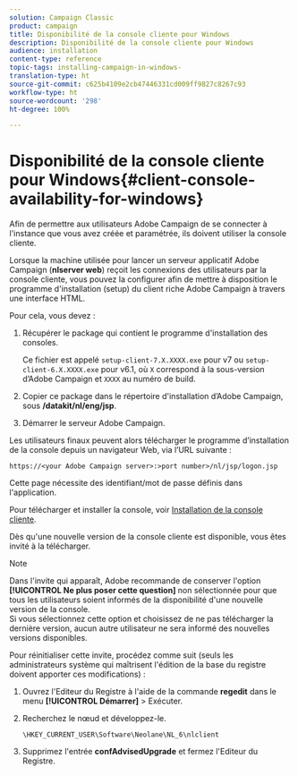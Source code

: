 ```yaml
---
solution: Campaign Classic
product: campaign
title: Disponibilité de la console cliente pour Windows
description: Disponibilité de la console cliente pour Windows
audience: installation
content-type: reference
topic-tags: installing-campaign-in-windows-
translation-type: ht
source-git-commit: c625b4109e2cb47446331cd009ff9827c8267c93
workflow-type: ht
source-wordcount: '298'
ht-degree: 100%

---
```



# Disponibilité de la console cliente pour Windows{#client-console-availability-for-windows}

Afin de permettre aux utilisateurs Adobe Campaign de se connecter à l&#39;instance que vous avez créée et paramétrée, ils doivent utiliser la console cliente.

Lorsque la machine utilisée pour lancer un serveur applicatif Adobe Campaign (**nlserver web**) reçoit les connexions des utilisateurs par la console cliente, vous pouvez la configurer afin de mettre à disposition le programme d&#39;installation (setup) du client riche Adobe Campaign à travers une interface HTML.

Pour cela, vous devez :

1. Récupérer le package qui contient le programme d&#39;installation des consoles.

   Ce fichier est appelé `setup-client-7.X.XXXX.exe` pour v7 ou `setup-client-6.X.XXXX.exe` pour v6.1, où `X` correspond à la sous-version d’Adobe Campaign et `XXXX` au numéro de build.

1. Copier ce package dans le répertoire d&#39;installation d’Adobe Campaign, sous **/datakit/nl/eng/jsp**.
1. Démarrer le serveur Adobe Campaign.

Les utilisateurs finaux peuvent alors télécharger le programme d’installation de la console depuis un navigateur Web, via l’URL suivante :

```
https://<your Adobe Campaign server>:>port number>/nl/jsp/logon.jsp
```

Cette page nécessite des identifiant/mot de passe définis dans l&#39;application.

Pour télécharger et installer la console, voir [Installation de la console cliente](../../installation/using/installing-the-client-console.md).

Dès qu&#39;une nouvelle version de la console cliente est disponible, vous êtes invité à la télécharger.

>[!NOTE]
>
>Dans l&#39;invite qui apparaît, Adobe recommande de conserver l&#39;option **[!UICONTROL Ne plus poser cette question]** non sélectionnée pour que tous les utilisateurs soient informés de la disponibilité d&#39;une nouvelle version de la console.\
>Si vous sélectionnez cette option et choisissez de ne pas télécharger la dernière version, aucun autre utilisateur ne sera informé des nouvelles versions disponibles.

Pour réinitialiser cette invite, procédez comme suit (seuls les administrateurs système qui maîtrisent l&#39;édition de la base du registre doivent apporter ces modifications) :

1. Ouvrez l&#39;Editeur du Registre à l&#39;aide de la commande **regedit** dans le menu **[!UICONTROL Démarrer]** > Exécuter.
1. Recherchez le nœud et développez-le.

   ```
   \HKEY_CURRENT_USER\Software\Neolane\NL_6\nlclient
   ```

1. Supprimez l&#39;entrée **confAdvisedUpgrade** et fermez l&#39;Editeur du Registre.

